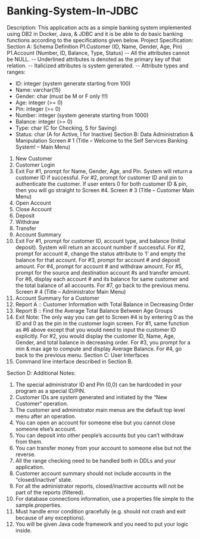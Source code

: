 # Banking-System-In-JDBC
Description:
This application acts as a simple banking system implemented using DB2 in Docker, Java, & JDBC and it is be able to do basic banking functions according to the specifications given below.
Project Specification:
Section A: Schema Definition
P1.Customer (ID, Name, Gender, Age, Pin)
P1.Account (Number, ID, Balance, Type, Status)
-- All the attributes cannot be NULL.
-- Underlined attributes is denoted as the primary key of that relation.
-- Italicized attributes is system generated.
-- Attribute types and ranges:
- ID: integer (system generate starting from 100)
- Name: varchar(15)
- Gender: char (must be M or F only !!!)
- Age: integer (>= 0)
- Pin: integer (>= 0)
- Number: integer (system generate starting from 1000)
- Balance: integer (>= 0)
- Type: char (C for Checking, S for Saving)
- Status: char (A for Active, I for Inactive)
Section B: Data Administration & Manipulation
Screen # 1 (Title – Welcome to the Self Services Banking System! – Main Menu)
1. New Customer
2. Customer Login
3. Exit
For #1, prompt for Name, Gender, Age, and Pin. System will return a customer ID if successful.
For #2, prompt for customer ID and pin to authenticate the customer. If user enters 0 for both customer
ID & pin, then you will go straight to Screen #4.
Screen # 3 (Title – Customer Main Menu)
1. Open Account
2. Close Account
3. Deposit
4. Withdraw
5. Transfer
6. Account Summary
7. Exit
For #1, prompt for customer ID, account type, and balance (Initial deposit). System will return an account
number if successful.
For #2, prompt for account #, change the status attribute to ‘I’ and empty the balance for that account.
For #3, prompt for account # and deposit amount.
For #4, prompt for account # and withdraw amount.
For #5, prompt for the source and destination account #s and transfer amount.
For #6, display each account # and its balance for same customer and the total balance of all accounts.
For #7, go back to the previous menu.
Screen # 4 (Title – Administrator Main Menu)
1. Account Summary for a Customer
2. Report A :: Customer Information with Total Balance in Decreasing Order
3. Report B :: Find the Average Total Balance Between Age Groups
4. Exit
Note: The only way you can get to Screen #4 is by entering 0 as the ID and 0 as the pin in the customer
login screen.
For #1, same function as #6 above except that you would need to input the customer ID explicitly.
For #2, you would display the customer ID, Name, Age, Gender, and total balance in decreasing order.
For #3, you prompt for a min & max age to compute and display Average Balance.
For #4, go back to the previous menu.
Section C: User Interfaces
1. Command line interface described in Section B.

Section D: Additional Notes:
1. The special administrator ID and Pin (0,0) can be hardcoded in your program as a special ID/PIN.
2. Customer IDs are system generated and initiated by the “New Customer“ operation.
3. The customer and administrator main menus are the default top level menu after an operation.
4. You can open an account for someone else but you cannot close someone else’s account.
5. You can deposit into other people’s accounts but you can’t withdraw from them.
6. You can transfer money from your account to someone else but not the reverse.
7. All the range checking need to be handled both in DDLs and your application.
8. Customer account summary should not include accounts in the “closed/inactive” state.
9. For all the administrator reports, closed/inactive accounts will not be part of the reports (filtered).
10. For database connections information, use a properties file simple to the sample.properties.
11. Must handle error condition gracefully (e.g. should not crash and exit because of any exceptions).
12. You will be given Java code framework and you need to put your logic inside.
